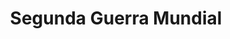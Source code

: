 ﻿---
title: "Segunda Guerra Mundial"
permalink: periodes_347.html
layout: periode
dataInici: 1939-09-01
dataFi: 1945-09-02
sidebar: periodes
pares:
  - 472:
    title: "1914-1945"
    dataInici: "(1914)"
    dataFi: "(1945)"

fills:
  - 355:
    title: "Asia"
    dataInici: "(1937-07-07)"
    dataFi: "(1945-09-09)"

  - 348:
    title: "Europa / África"
    dataInici: "(1939-09-01)"
    dataFi: "(1945-05-07)"

  - 638:
    title: "Combates aéreos"
    dataInici: "(1939-09-01)"
    dataFi: "(1945-09-02)"

jocsPrincipals:
  - title: "The Second World War"
    bggId: 70311

  - title: "World in Flames"
    bggId: 1499

  - title: "Axis & Allies"
    bggId: 98
    dataInici: 
    dataFi: 

  - title: "Quartermaster General"
    bggId: 159473
    dataInici: 
    dataFi: 

  - title: "A World at War"
    bggId: 7614
    dataInici: 
    dataFi: 

  - title: "Global War"
    bggId: 6938
    dataInici: 
    dataFi: 

  - title: "Blitzkrieg General"
    bggId: 5172
    dataInici: 
    dataFi: 

  - title: "Attack!"
    bggId: 6752
    dataInici: 
    dataFi: 

  - title: "Axis & Allies"
    bggId: 10093
    dataInici: 
    dataFi: 

jocsEscenaris:
  - title: "Churchill"
    bggId: 132018

  - title: "Retro: Tactical WWII Wargame Variant Rules"
    bggId: 15081
    dataInici: 
    dataFi: 

  - title: "!Blitzkrieg¡"
    bggId: 32347
    dataInici: 
    dataFi: 

  - title: "Panzer Leader"
    bggId: 2639
    dataInici: 
    dataFi: 

  - title: "ASL Starter Kit #1"
    bggId: 9823
    dataInici: 
    dataFi: 

  - title: "ASL Starter Kit #2"
    bggId: 15126
    dataInici: 
    dataFi: 

  - title: "ASL Starter Kit #3"
    bggId: 20542
    dataInici: 
    dataFi: 

  - title: "ASL Starter Kit Expansion Pack #1"
    bggId: 58601
    dataInici: 
    dataFi: 

  - title: "ASL Core 02 - Paratrooper "
    bggId: 5288
    dataInici: 
    dataFi: 

  - title: "ASL Core 03 - Yanks "
    bggId: 5289
    dataInici: 
    dataFi: 

  - title: "ASL Core 04 - Partisan"
    bggId: 5290
    dataInici: 
    dataFi: 

  - title: "ASL Core 05 - West of Alamein"
    bggId: 8605
    dataInici: 
    dataFi: 

  - title: "ASL Core 05a - For King and Country"
    bggId: 9800
    dataInici: 
    dataFi: 

  - title: "ASL Core 06 - The Last Hurrah"
    bggId: 8604
    dataInici: 
    dataFi: 

  - title: "ASL Core 07 - Hollow Legions"
    bggId: 8608
    dataInici: 
    dataFi: 

  - title: "ASL Core 08 - Code of Bushido"
    bggId: 8607
    dataInici: 
    dataFi: 

  - title: "ASL Core 09 - Gung Ho! "
    bggId: 8609
    dataInici: 
    dataFi: 

  - title: "ASL Core 10 - Croix de Guerre"
    bggId: 8610
    dataInici: 
    dataFi: 

  - title: "ASL Core 11 - Doomed Battalions"
    bggId: 9498
    dataInici: 
    dataFi: 

  - title: "ASL Core 12 - Armies of Oblivion "
    bggId: 11040
    dataInici: 
    dataFi: 

  - title: "ASL Core 13 - Rising Sun"
    bggId: 135895
    dataInici: 
    dataFi: 

  - title: "ASL Core 14 - Hakkaa Päälle!"
    bggId: 168947
    dataInici: 
    dataFi: 

  - title: "ASL Deluxe Module 1 - Streets of Fire"
    bggId: 5292
    dataInici: 
    dataFi: 

  - title: "ASL Historical Study 2 - Operation Veritable"
    bggId: 9462
    dataInici: 
    dataFi: 

  - title: "ASL Mag - Journal #2 - Kakazu Ridge "
    bggId: 16595
    dataInici: 
    dataFi: 

  - title: "ASL Mag - Journal #8 (First Edition) "
    bggId: 67520
    dataInici: 
    dataFi: 

  - title: "ASL Mag - Journal #9 - Suicide Creek, Verdict at Nuremberg"
    bggId: 89680
    dataInici: 
    dataFi: 

  - title: "ASL Pack - Action Pack #1 (First edition)"
    bggId: 9789
    dataInici: 
    dataFi: 

  - title: "ASL Pack - Action Pack #2 (First Edition)"
    bggId: 11041
    dataInici: 
    dataFi: 

  - title: "ASL Pack - Action Pack #3: Few Returned (First Edition) "
    bggId: 27143
    dataInici: 
    dataFi: 

  - title: "ASL Pack - Action Pack #6: A Decade of War (First Edition) "
    bggId: 55936
    dataInici: 
    dataFi: 

  - title: "ASL Pack - Action Pack #7 (First edition)"
    bggId: 89691
    dataInici: 
    dataFi: 

  - title: "ASL Pack - Action Pack #8: Roads Through Rome"
    bggId: 110565
    dataInici: 
    dataFi: 

  - title: "ASL Pack - Winter Offensive 2010"
    bggId: 67590
    dataInici: 
    dataFi: 

  - title: "Up Front. Banzai"
    bggId: 1573
    dataInici: 
    dataFi: 

  - title: "Up Front. Desert war"
    bggId: 3118
    dataInici: 
    dataFi: 

  - title: "Cataclysm: A Second World War"
    bggId: 125977
    dataInici: 
    dataFi: 

  - title: "ASL Core 03a - Yanks "
    bggId: 207480
    dataInici: 
    dataFi: 

  - title: "ASL RB 1st Ed "
    bggId: 243
    dataInici: 
    dataFi: 

  - title: "Democracy under Siege"
    bggId: 90568
    dataInici: 1939
    dataFi: 1940

  - title: "City of Spies: Estoril 1942"
    bggId: 169318
    dataInici: 1942
    dataFi: 

  - title: "Axis & Allies: 1942"
    bggId: 41863
    dataInici: 1942
    dataFi: 

  - title: "The Battle for Hill 218"
    bggId: 32484
    dataInici: 
    dataFi: 

jocsEpoca:
jocsEpocaEscenaris:
---
